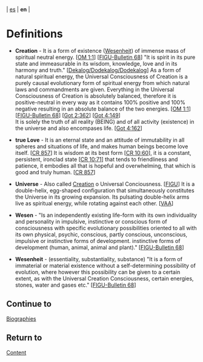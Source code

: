 | [es](../español/definiciones.md) | **en** |
 
# Definitions

<a name="creation"></a>
- **Creation** - It is a form of existence ([Wesenheit](#wesenheit)) of immense mass of spiritual neutral energy. [[OM 1:1](./references.md#om)] [[FIGU-Bulletin 68](./references.md#FB68)] "It is spirit in its pure state and immeasurable in its wisdom, knowledge, love and in its harmony and truth." [[Dekalog/Dodekalog/Dodekalog](./references.md#DD)] As a form of natural spiritual energy, the Universal Consciousness of Creation is a purely causal evolutionary form of spiritual energy from which natural laws and commandments are given. Everything in the Universal Consciousness of Creation is absolutely balanced, therefore it is positive-neutral in every way as it contains 100% positive and 100% negative resulting in an absolute balance of the two energies. [[OM 1:1](./references.md#om)] [[FIGU-Bulletin 68](./references.md#FB68)] [[Got 2:362](./references.md/#GoT)] [[Got 4:149](./references.md/#GoT)]  
    It is solely the truth of all reality (BEING) and of all activity (existence) in the universe and also encompases life. [[Got 4:162](./references.md/#GoT)]
    
<a name="true-love"></a>
- **true Love** - It is an eternal state and an attitude of immutability in all spheres and situations of life, and makes human beings become love itself. [[CR 857](./references.md/#CR857)] It is wisdom at its best form [[CR 10:60](./references.md/#CR10)], it is a constant, persistent, ironclad state [[CR 10:71](./references.md/#CR10)] that tends to friendliness and patience, it embodies all that is hopeful and overwhelming, that which is good and truly human. [[CR 857](./references.md/#CR857)]

<a name="universo"></a>
- **Universe** - Also called [Creation](#creation) o Universal Conciousness. [[FIGU](./references.md#FIGU)]  It is a double-helix, egg-shaped configuration that simultaneously constitutes the Universe in its growing expansion. Its pulsating double-helix arms live as spiritual energy, while rotating against each other. [[VAA](./references.md#VAA)]

<a name="wesen"></a>
- **Wesen** - "Is an independently existing life-form with its own individuality and personality in impulsive, instinctive or conscious form of consciousness with specific evolutionary possibilities oriented to all with its own physical, psychic, conscious, partly conscious, unconscious, impulsive or instinctive forms of development. instinctive forms of development (human, animal, animal and plant)." [[FIGU-Bulletin 68](./references.md#FB68)]

<a name="wesenheit"></a>
- **Wesenheit** - (essentiality, substantiality, substance) "It is a form of immaterial or material existence without a self-determining possibility of evolution, where however this possibility can be given to a certain extent, as with the Universal Creation Consciousness, certain energies, stones, water and gases etc." [[FIGU-Bulletin 68](./references.md#FB68)]


## Continue to

[Biographies](biographies.md)

## Return to

[Content](./content.md)
